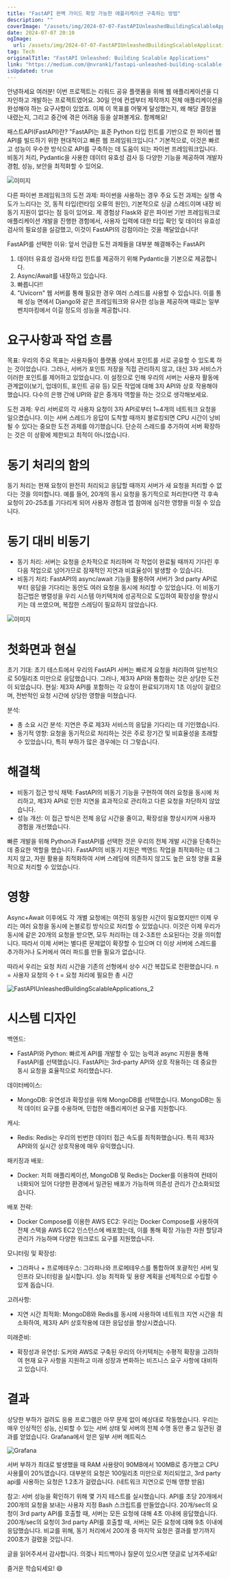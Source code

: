 ```yaml
---
title: "FastAPI 완벽 가이드 확장 가능한 애플리케이션 구축하는 방법"
description: ""
coverImage: "/assets/img/2024-07-07-FastAPIUnleashedBuildingScalableApplications_0.png"
date: 2024-07-07 20:10
ogImage:
  url: /assets/img/2024-07-07-FastAPIUnleashedBuildingScalableApplications_0.png
tag: Tech
originalTitle: "FastAPI Unleashed: Building Scalable Applications"
link: "https://medium.com/@nvrank1/fastapi-unleashed-building-scalable-applications-e44d275bf814"
isUpdated: true
---
```


안녕하세요 여러분! 이번 프로젝트는 리워드 공유 플랫폼을 위해 웹 애플리케이션을 디자인하고 개발하는 프로젝트였어요. 30일 안에 컨셉부터 제작까지 전체 애플리케이션을 완성해야 하는 요구사항이 있었죠. 이제 이 목표를 어떻게 달성했는지, 왜 해당 결정을 내렸는지, 그리고 중간에 겪은 어려움 등을 살펴볼게요. 함께해요!

패스트API(FastAPI)란?
"FastAPI는 표준 Python 타입 힌트를 기반으로 한 파이썬 웹 API를 빌드하기 위한 현대적이고 빠른 웹 프레임워크입니다."
기본적으로, 이것은 빠르고 성능이 우수한 방식으로 API를 구축하는 데 도움이 되는 파이썬 프레임워크입니다. 비동기 처리, Pydantic을 사용한 데이터 유효성 검사 등 다양한 기능을 제공하여 개발자 경험, 성능, 보안을 최적화할 수 있어요.

![이미지](/assets/img/2024-07-07-FastAPIUnleashedBuildingScalableApplications_0.png)

다른 파이썬 프레임워크의 도전 과제:
파이썬을 사용하는 경우 주요 도전 과제는 실행 속도가 느리다는 것, 동적 타입(런타임 오류의 원인), 기본적으로 싱글 스레드이며 내장 비동기 지원이 없다는 점 등이 있어요. 제 경험상 Flask와 같은 파이썬 기반 프레임워크로 애플리케이션 개발을 진행한 경험에서, 사용자 입력에 대한 타입 확인 및 데이터 유효성 검사의 필요성을 실감했고, 이것이 FastAPI의 강점이라는 것을 깨달았습니다!

<!-- seedividend - 사각형 -->

<ins class="adsbygoogle"
     style="display:block"
     data-ad-client="ca-pub-4877378276818686"
     data-ad-slot="1898504329"
     data-ad-format="auto"
     data-full-width-responsive="true"></ins>

<script>
     (adsbygoogle = window.adsbygoogle || []).push({});
</script>

FastAPI를 선택한 이유:
앞서 언급한 도전 과제들을 대부분 해결해주는 FastAPI

1. 데이터 유효성 검사와 타입 힌트를 제공하기 위해 Pydantic을 기본으로 제공합니다.
2. Async/Await를 내장하고 있습니다.
3. 빠릅니다!!
4. "Uvicorn" 웹 서버를 통해 필요한 경우 여러 스레드를 사용할 수 있습니다.
   이를 통해 성능 면에서 Django와 같은 프레임워크와 유사한 성능을 제공하며 때로는 일부 벤치마킹에서 이길 정도의 성능을 제공합니다.

# 요구사항과 작업 흐름

목표: 우리의 주요 목표는 사용자들이 플랫폼 상에서 포인트를 서로 공유할 수 있도록 하는 것이었습니다. 그러나, 서버가 포인트 저장을 직접 관리하지 않고, 대신 3자 서비스가 이러한 포인트를 제어하고 있었습니다. 이 설정으로 인해 우리의 서버는 사용자 활동에 관계없이(보기, 업데이트, 포인트 공유 등) 모든 작업에 대해 3자 API와 상호 작용해야 했습니다. 다수의 은행 간에 UPI와 같은 중개자 역할을 하는 것으로 생각해보세요.

도전 과제: 우리 서버로의 각 사용자 요청이 3자 API로부터 1~4개의 네트워크 요청을 일으켰습니다. 이는 서버 스레드가 응답이 도착할 때까지 블로킹되면 CPU 시간이 낭비될 수 있다는 중요한 도전 과제를 야기했습니다. 단순히 스레드를 추가하여 서버 확장하는 것은 이 상황에 제한되고 최적이 아니었습니다.

<!-- seedividend - 사각형 -->

<ins class="adsbygoogle"
     style="display:block"
     data-ad-client="ca-pub-4877378276818686"
     data-ad-slot="1898504329"
     data-ad-format="auto"
     data-full-width-responsive="true"></ins>

<script>
     (adsbygoogle = window.adsbygoogle || []).push({});
</script>

# 동기 처리의 함의

동기 처리는 현재 요청이 완전히 처리되고 응답할 때까지 서버가 새 요청을 처리할 수 없다는 것을 의미합니다. 예를 들어, 20개의 동시 요청을 동기적으로 처리한다면 각 후속 요청이 20-25초를 기다리게 되어 사용자 경험과 앱 참여에 심각한 영향을 미칠 수 있습니다.

# 동기 대비 비동기

- 동기 처리: 서버는 요청을 순차적으로 처리하며 각 작업이 완료될 때까지 기다린 후 다음 작업으로 넘어가므로 잠재적인 지연과 비효율성이 발생할 수 있습니다.
- 비동기 처리: FastAPI의 async/await 기능을 활용하여 서버가 3rd party API로부터 응답을 기다리는 동안도 여러 요청을 동시에 처리할 수 있었습니다. 이 비동기 접근법은 병렬성을 우리 시스템 아키텍처에 성공적으로 도입하여 확장성을 향상시키는 데 쓰였으며, 복잡한 스레딩이 필요하지 않았습니다.

![이미지](/assets/img/2024-07-07-FastAPIUnleashedBuildingScalableApplications_1.png)

<!-- seedividend - 사각형 -->

<ins class="adsbygoogle"
     style="display:block"
     data-ad-client="ca-pub-4877378276818686"
     data-ad-slot="1898504329"
     data-ad-format="auto"
     data-full-width-responsive="true"></ins>

<script>
     (adsbygoogle = window.adsbygoogle || []).push({});
</script>

# 첫화면과 현실

초기 기대: 초기 테스트에서 우리의 FastAPI 서버는 빠르게 요청을 처리하여 일반적으로 50밀리초 미만으로 응답했습니다. 그러나, 제3자 API와 통합하는 것은 상당한 도전이 되었습니다.
현실: 제3자 API를 포함하는 각 요청이 완료되기까지 1초 이상이 걸렸으며, 전반적인 요청 시간에 상당한 영향을 미쳤습니다.

분석:

<!-- seedividend - 사각형 -->

<ins class="adsbygoogle"
     style="display:block"
     data-ad-client="ca-pub-4877378276818686"
     data-ad-slot="1898504329"
     data-ad-format="auto"
     data-full-width-responsive="true"></ins>

<script>
     (adsbygoogle = window.adsbygoogle || []).push({});
</script>

- 총 소요 시간 분석: 지연은 주로 제3자 서비스의 응답을 기다리는 데 기인했습니다.
- 동기적 영향: 요청을 동기적으로 처리하는 것은 주로 장기간 및 비효율성을 초래할 수 있었습니다, 특히 부하가 많은 경우에는 더 그렇습니다.

# 해결책

- 비동기 접근 방식 채택: FastAPI의 비동기 기능을 구현하여 여러 요청을 동시에 처리하고, 제3자 API로 인한 지연을 효과적으로 관리하고 다른 요청을 차단하지 않았습니다.
- 성능 개선: 이 접근 방식은 전체 응답 시간을 줄이고, 확장성을 향상시키며 사용자 경험을 개선했습니다.

빠른 개발을 위해 Python과 FastAPI를 선택한 것은 우리의 전체 개발 시간을 단축하는 데 중요한 역할을 했습니다. FastAPI의 비동기 지원은 백엔드 작업을 최적화하는 데 그치지 않고, 자원 활용을 최적화하여 서버 스레딩에 의존하지 않고도 높은 요청 양을 효율적으로 처리할 수 있었습니다.

<!-- seedividend - 사각형 -->

<ins class="adsbygoogle"
     style="display:block"
     data-ad-client="ca-pub-4877378276818686"
     data-ad-slot="1898504329"
     data-ad-format="auto"
     data-full-width-responsive="true"></ins>

<script>
     (adsbygoogle = window.adsbygoogle || []).push({});
</script>

# 영향

Async+Await 이후에도 각 개별 요청에는 여전히 동일한 시간이 필요했지만!! 이제 우리는 여러 요청을 동시에 논블로킹 방식으로 처리할 수 있었습니다.
이것은 이제 우리가 동시에 같은 20개의 요청을 받으면, 모두 처리하는 데 2-3초만 소요된다는 것을 의미합니다.
따라서 이제 서버는 별다른 문제없이 확장할 수 있으며 더 이상 서버에 스레드를 추가하거나 도커에서 여러 파드를 만들 필요가 없습니다.

따라서 우리는 요청 처리 시간을 기존의 선형에서 상수 시간 복잡도로 전환했습니다.
n = 사용자 요청의 수
t = 요청 처리에 필요한 총 시간

![FastAPIUnleashedBuildingScalableApplications_2](/assets/img/2024-07-07-FastAPIUnleashedBuildingScalableApplications_2.png)

<!-- seedividend - 사각형 -->

<ins class="adsbygoogle"
     style="display:block"
     data-ad-client="ca-pub-4877378276818686"
     data-ad-slot="1898504329"
     data-ad-format="auto"
     data-full-width-responsive="true"></ins>

<script>
     (adsbygoogle = window.adsbygoogle || []).push({});
</script>

# 시스템 디자인

백엔드:

- FastAPI와 Python: 빠르게 API를 개발할 수 있는 능력과 async 지원을 통해 FastAPI를 선택했습니다. FastAPI는 3rd-party API와 상호 작용하는 데 중요한 동시 요청을 효율적으로 처리했습니다.

데이터베이스:

<!-- seedividend - 사각형 -->

<ins class="adsbygoogle"
     style="display:block"
     data-ad-client="ca-pub-4877378276818686"
     data-ad-slot="1898504329"
     data-ad-format="auto"
     data-full-width-responsive="true"></ins>

<script>
     (adsbygoogle = window.adsbygoogle || []).push({});
</script>

- MongoDB: 유연성과 확장성을 위해 MongoDB를 선택했습니다. MongoDB는 동적 데이터 요구를 수용하며, 민첩한 애플리케이션 요구를 지원합니다.

캐시:

- Redis: Redis는 우리의 빈번한 데이터 접근 속도를 최적화했습니다. 특히 제3자 API와의 실시간 상호작용에 매우 유익했습니다.

패키징과 배포:

<!-- seedividend - 사각형 -->

<ins class="adsbygoogle"
     style="display:block"
     data-ad-client="ca-pub-4877378276818686"
     data-ad-slot="1898504329"
     data-ad-format="auto"
     data-full-width-responsive="true"></ins>

<script>
     (adsbygoogle = window.adsbygoogle || []).push({});
</script>

- Docker: 저희 애플리케이션, MongoDB 및 Redis는 Docker를 이용하여 컨테이너화되어 있어 다양한 환경에서 일관된 배포가 가능하며 의존성 관리가 간소화되었습니다.

배포 전략:

- Docker Compose를 이용한 AWS EC2: 우리는 Docker Compose를 사용하여 전체 스택을 AWS EC2 인스턴스에 배포했는데, 이를 통해 확장 가능한 자원 할당과 관리가 가능하며 다양한 워크로드 요구를 지원했습니다.

모니터링 및 확장성:

<!-- seedividend - 사각형 -->

<ins class="adsbygoogle"
     style="display:block"
     data-ad-client="ca-pub-4877378276818686"
     data-ad-slot="1898504329"
     data-ad-format="auto"
     data-full-width-responsive="true"></ins>

<script>
     (adsbygoogle = window.adsbygoogle || []).push({});
</script>

- 그라파나 + 프로메테우스: 그라파나와 프로메테우스를 통합하여 포괄적인 서버 및 인프라 모니터링을 실시합니다. 성능 최적화 및 용량 계획을 선제적으로 수립할 수 있게 돕습니다.

고려사항:

- 지연 시간 최적화: MongoDB와 Redis를 동시에 사용하여 네트워크 지연 시간을 최소화하여, 제3자 API 상호작용에 대한 응답성을 향상시켰습니다.

미래준비:

<!-- seedividend - 사각형 -->

<ins class="adsbygoogle"
     style="display:block"
     data-ad-client="ca-pub-4877378276818686"
     data-ad-slot="1898504329"
     data-ad-format="auto"
     data-full-width-responsive="true"></ins>

<script>
     (adsbygoogle = window.adsbygoogle || []).push({});
</script>

- 확장성과 유연성: 도커와 AWS로 구축된 우리의 아키텍처는 수평적 확장을 고려하여 현재 요구 사항을 지원하고 미래 성장과 변화하는 비즈니스 요구 사항에 대비하고 있습니다.

# 결과

상당한 부하가 걸려도 응용 프로그램은 아무 문제 없이 예상대로 작동했습니다. 우리는 매우 인상적인 성능, 신뢰할 수 있는 서버 상태 및 서버의 전체 수명 동안 좋고 일관된 결과를 얻었습니다.
Grafana에서 얻은 일부 서버 메트릭스

![Grafana](/assets/img/2024-07-07-FastAPIUnleashedBuildingScalableApplications_3.png)

<!-- seedividend - 사각형 -->

<ins class="adsbygoogle"
     style="display:block"
     data-ad-client="ca-pub-4877378276818686"
     data-ad-slot="1898504329"
     data-ad-format="auto"
     data-full-width-responsive="true"></ins>

<script>
     (adsbygoogle = window.adsbygoogle || []).push({});
</script>

서버 부하가 최대로 발생했을 때 RAM 사용량이 90MB에서 100MB로 증가했고 CPU 사용률이 20%였습니다. 대부분의 요청은 100밀리초 미만으로 처리되었고, 3rd party api를 사용하는 요청은 1.2초가 걸렸습니다. (네트워크 지연으로 인해 영향 받음)

참고:
서버 성능을 확인하기 위해 몇 가지 테스트를 실시했습니다.
API를 초당 20개에서 200개의 요청을 보내는 사용자 지정 Bash 스크립트를 만들었습니다.
20개/sec의 요청이 3rd party API를 호출할 때, 서버는 모든 요청에 대해 4초 이내에 응답했습니다.
200개/sec의 요청이 3rd party API를 호출할 때, 서버는 모든 요청에 대해 9초 이내에 응답했습니다.
비교를 위해, 동기 처리에서 200개 중 마지막 요청은 결과를 받기까지 200초가 걸렸을 것입니다.

글을 읽어주셔서 감사합니다. 의겢나 피드백이나 질문이 있으시면 댓글로 남겨주세요!

즐거운 학습되세요! 😄
